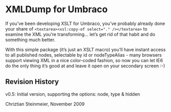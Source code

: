 XMLDump for Umbraco
===================

If you’ve been developing XSLT for Umbraco, you’ve probably already done your share
of `<textarea><xsl:copy-of select="." /></textarea>` to examine the XML you’re transforming...
let’s get rid of that habit and do something much better.

With this simple package (it’s just an XSLT macro) you’ll have instant access to all
published nodes, selectable by id or nodeTypeAlias - many browsers support viewing XML
in a nice color-coded fashion, so now you can let IE6 do the only thing it’s good at and
leave it open on your secondary screen :-)

Revision History
----------------
v0.5:	Initial version, supporting the options: node, type & hidden


Chriztian Steinmeier, November 2009
